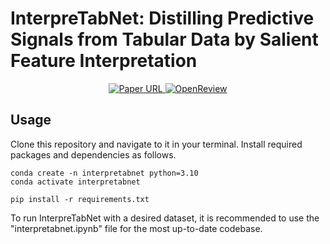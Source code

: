 # InterpreTabNet: Distilling Predictive Signals from Tabular Data by Salient Feature Interpretation

<p align="center">
  <a href="https://arxiv.org/abs/2406.00426">
    <img alt="Paper URL" src="https://img.shields.io/badge/arxiv-2406.00426-blue">
  </a>
  <a href="https://openreview.net/forum?id=or8BQ4ohGb">
    <img alt="OpenReview" src="https://img.shields.io/badge/review-OpenReview-red">
  </a>
</p>

## Usage

Clone this repository and navigate to it in your terminal. Install required packages and dependencies as follows.

```
conda create -n interpretabnet python=3.10
conda activate interpretabnet
```

```
pip install -r requirements.txt
```

To run InterpreTabNet with a desired dataset, it is recommended to use the "interpretabnet.ipynb" file for the most up-to-date codebase.
